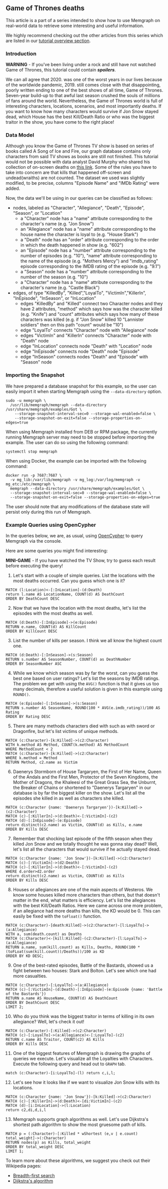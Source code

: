 ## Game of Thrones deaths

This article is a part of a series intended to show how to use Memgraph
on real-world data to retrieve some interesting and useful
information.

We highly recommend checking out the other articles from this series which
are listed in our [tutorial overview section](tutorials-overview.md).

### Introduction

**WARNING** - If you've been living under a rock and still have not watched Game of Thrones,
this tutorial could contain ***spoilers***. 

We can all agree that 2020. was one of the worst years in our lives because of the worldwide
pandemic, 2019. still comes close with that disappointing, poorly written ending to one of the
best shows of all time, Game of Thrones. Seven-year build-up to that awful last season crushed
the souls of millions of fans around the world. Nevertheless, the Game of Thrones world is full
of interesting characters, locations, scenarios, and most importantly deaths. If you want to know
how many characters would survive if Jon Snow stayed dead, which House has the best Kill/Death Ratio
or who was the biggest traitor in the show, you have come to the right place!

### Data Model

Although you know the Game of Thrones TV show is based on series of books called A Song of Ice and
Fire, our graph database contains only characters from said TV shows as books are still not finished.
This tutorial would not be possible with data analyst David Murphy who shared his collection of
on-screen deaths on [this link](https://data.world/datasaurusrex/game-of-thones-deaths). Some of the rules you have to take into concern are that kills that
happened off-screen and undead(wraiths) are not counted. The dataset we used was slightly modified, to 
be precise, columns "Episode Name" and "IMDb Rating" were added.

Now, the data we'll be using in our queries can be classified as follows:
  * nodes, labeled as "Character", "Allegiance", "Death", "Episode", "Season", or "Location"
    * a "Character" node has a "name" attribute corresponding to the character's name (e.g. "Jon Snow")
    * an "Allegiance" node has a "name" attribute corresponding to the house name the character 
      is loyal to (e.g.  "House Stark")
    * a "Death" node has an "order" attribute corresponding to the order in which the death happened 
      in show (e.g. "602")
    * an "Episode" node has a "number" attribute corresponding to the number of episodes (e.g. "10"), 
      "name" attribute corresponding to the name of the episode (e.g. "Mothers Mercy") and "imdb_rating"
      episode corresponding to the IMDB rating of the episode (e.g. "9.1")
    * a "Season" node has a "number" attribute corresponding to the number of the season (e.g. "10")
    * a "Character" node has a "name" attribute corresponding to the character's name (e.g. "Castle Black")
  * edges, of type "KilledBy", "Killed","LoyalTo", "VictimIn","KillerIn", "InEpisode", "InSeason", or "InLocation"
    * edges "KilledBy" and "Killed" connect two Character nodes and they have 2 attributes, 
      "method" which says how was the character killed (e.g. "Knife") and "count" attributes which says
      how many of these characters was killed (e.g. if "Jon Snow" killed 10 "Lannister soldiers" then on 
      this path "count" would be "10")
    * edge "LoyalTo" connects "Character" node with "Allegiance" node
    * edges "VictimIn" and "KillerIn" connects "Character" node with "Death" node
    * edge "InLocation" connects node "Death" with "Location" node
    * edge "InEpisode" connects node "Death" node "Episode"
    * edge "InSeason" connects nodes "Death" and "Episode" with "Season" node

### Importing the Snapshot

We have prepared a database snapshot for this example, so the user can easily
import it when starting Memgraph using the `--data-directory` option.

```plaintext
sudo -u memgraph \
  /usr/lib/memgraph/memgraph --data-directory /usr/share/memgraph/examples/Got \
    --storage-snapshot-interval-sec=0 --storage-wal-enabled=false \
    --storage-snapshot-on-exit=false --storage-properties-on-edges=true
```

When using Memgraph installed from DEB or RPM package, the currently running
Memgraph server may need to be stopped before importing the example. The user
can do so using the following command:

```plaintext
systemctl stop memgraph
```

When using Docker, the example can be imported with the following command:

```plaintext
docker run -p 7687:7687 \
  -v mg_lib:/var/lib/memgraph -v mg_log:/var/log/memgraph -v mg_etc:/etc/memgraph \
  memgraph --data-directory /usr/share/memgraph/examples/Got \
  --storage-snapshot-interval-sec=0 --storage-wal-enabled=false \
  --storage-snapshot-on-exit=false --storage-properties-on-edges=true
```

The user should note that any modifications of the database state will persist
only during this run of Memgraph.

### Example Queries using OpenCypher

In the queries below, we are, as usual, using [OpenCypher](https://www.opencypher.org)
to query Memgraph via the console.

Here are some queries you might find interesting:

**MINI-GAME** - If you have watched the TV Show, try to guess each result before executing the query!
1) Let's start with a couple of simple queries. List the locations with the most deaths occurred.
Can you guess which one is it?

```opencypher
MATCH (l:Location)<-[:InLocation]-(d:Death) 
return l.name AS LocationName, COUNT(d) AS DeathCount
ORDER BY DeathCount DESC
```

2) Now that we have the location with the most deaths, let's list the episodes with the most deaths
as well.

```opencypher
MATCH (d:Death)-[:InEpisode]->(e:Episode)
RETURN e.name, COUNT(d) AS KillCount
ORDER BY KillCount DESC
```

3) List the number of kills per season. I think we all know the highest count one. 

```opencypher
MATCH (d:Death)-[:InSeason]->(s:Season) 
RETURN s.number AS SeasonNumber, COUNT(d) as DeathNumber
ORDER BY SeasonNumber ASC
```

4) While we know which season was by far the worst, can you guess the best one based on user ratings?
Let's list the seasons by IMDB ratings. The problem we get with using the `AVG()` function is that it
gives us too many decimals, therefore a useful solution is given in this example using `ROUND()`.

```opencypher
MATCH (e:Episode)-[:InSeason]->(s:Season) 
RETURN s.number AS SeasonName, ROUND(100 * AVG(e.imdb_rating))/100 AS Rating
ORDER BY Rating DESC
```

5) There are many methods characters died with such as with sword or Dragonfire, but let's list victims
of unique methods.

```opencypher
MATCH (c:Character)-[k:Killed]->(c2:Character)
WITH k.method AS Method, COUNT(k.method) AS MethodCount
WHERE MethodCount < 2
MATCH (c:Character)-[k:Killed]->(c2:Character)
WHERE k.method = Method
RETURN Method, c2.name as Victim
```

6) Daenerys Stormborn of House Targaryen, the First of Her Name, Queen of the Andals and the First Men,
Protector of the Seven Kingdoms, the Mother of Dragons, the Khaleesi of the Great Grass Sea, the Unburnt,
the Breaker of Chains or shortened to "Daenerys Targaryen" in our database is by far the biggest killer on
the show. Let's list all the episodes she killed in as well as characters she killed.

```opencypher
MATCH (c:Character {name: 'Daenerys Targaryen'})-[k:Killed]->(c2:Character)
MATCH (c)-[:KillerIn]->(d:Death)<-[:VictimIn]-(c2)
MATCH (d)-[:InEpisode]-(e:Episode)
return distinct(c2.name) as Victim, COUNT(d) as Kills, e.name
ORDER BY Kills DESC
```

7) Remember that shocking last episode of the fifth season when they killed Jon Snow and we totally thought
he was gonna stay dead? Well, let's list all the characters that would survive if he actually stayed dead.

```opencypher
MATCH (c:Character {name: 'Jon Snow'})-[k:Killed]->(c2:Character)
MATCH (c)-[:VictimIn]->(d2:Death)
MATCH (c)-[:KillerIn]->(d:Death)<-[:VictimIn]-(c2)
WHERE d.order>d2.order
return distinct(c2.name) as Victim, COUNT(d) as Kills
ORDER BY Kills DESC
```

8) Houses or allegiances are one of the main aspects of Westeros. We know some houses killed more characters
than others, but that doesn't matter in the end, what matters is efficiency. Let's list the allegiances with
the best Kill/Death Ratios. Here we came across one more problem, if an allegiance had more deaths than kills,
the KD would be 0. This can easily be fixed with the `toFloat()` function.

```opencypher
MATCH (c:Character)-[death:Killed]->(c2:Character)-[l:LoyalTo]->(a:Allegiance)
WITH a, sum(death.count) as Deaths
MATCH (c:Character)<-[kill:Killed]-(c2:Character)-[l:LoyalTo]->(a:Allegiance)
RETURN a.name, sum(kill.count) as Kills, Deaths, ROUND(100 *(toFLoat(sum(kill.count))/Deaths))/100 as KD
ORDER BY KD DESC;
```

9) One of the best-rated episodes, Battle of the Bastards, showed us a fight between two houses: Stark and Bolton.
Let's see which one had more casualties.

```opencypher
MATCH (c:Character)-[:LoyalTo]->(a:Allegiance)
MATCH (c)-[:VictimIn]-(d:Death)-[:InEpisode]-(e:Episode {name: 'Battle of the Bastards'})
RETURN a.name AS HouseName, COUNT(d) AS DeathCount
ORDER BY DeathCount DESC
LIMIT 2;
```

10) Who do you think was the biggest traitor in terms of killing in its own allegiance? Well, let's check it out!

```opencypher
MATCH (c:Character)-[:Killed]->(c2:Character)
MATCH (c)-[:LoyalTo]->(a:Allegiance)<-[:LoyalTo]-(c2)
RETURN c.name AS Traitor, COUNT(c2) AS Kills
ORDER BY Kills DESC
```

11) One of the biggest features of Memgraph is drawing the graphs of queries we execute. Let's visualize all the
Loyalties with Characters. Execute the following query and head out to `GRAPH` tab.

```opencypher
match (c:Character)-[i:LoyalTo]-(l) return c,i,l;
```

12) Let's see how it looks like if we want to visualize Jon Snow kills with its locations.

```opencypher
MATCH (c:Character {name: 'Jon Snow'})-[k:Killed]->(c2:Character)
MATCH (c)-[:KillerIn]->(d:Death)<-[di:VictimIn]-(c2)
MATCH (d)-[i:InLocation]->(l:Location)
return c2,di,d,i,l
```

13) Memgraph supports graph algorithms as well. Let's use Dijkstra's shortest path algorithm to show the most
gruesome path of kills.

```opencypher
MATCH p = (:Character)-[:Killed * wShortest (e,v | e.count) total_weight]->(:Character)
RETURN nodes(p) as Kills, total_weight
ORDER BY total_weight DESC
LIMIT 1;
```

To learn more about these algorithms, we suggest you check out their Wikipedia
pages:

* [Breadth-first search](https://en.wikipedia.org/wiki/Breadth-first_search)
* [Dijkstra's algorithm](https://en.wikipedia.org/wiki/Dijkstra%27s_algorithm)
